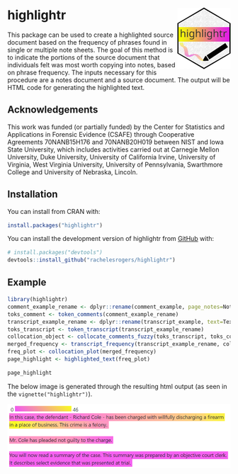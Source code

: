 
# highlightr <a href="https://rachelesrogers.github.io/highlightr/"><img src="man/figures/logo.png" align="right" height="139" alt="highlightr website" /></a>

<!-- README.md is generated from README.Rmd. Please edit that file -->
<!-- badges: start -->
<!-- badges: end -->

This package can be used to create a highlighted source document based
on the frequency of phrases found in single or multiple note sheets. The
goal of this method is to indicate the portions of the source document
that individuals felt was most worth copying into notes, based on phrase
frequency. The inputs necessary for this procedure are a notes document
and a source document. The output will be HTML code for generating the
highlighted text.

## Acknowledgements

This work was funded (or partially funded) by the Center for Statistics
and Applications in Forensic Evidence (CSAFE) through Cooperative
Agreements 70NANB15H176 and 70NANB20H019 between NIST and Iowa State
University, which includes activities carried out at Carnegie Mellon
University, Duke University, University of California Irvine, University
of Virginia, West Virginia University, University of Pennsylvania,
Swarthmore College and University of Nebraska, Lincoln.

## Installation

You can install from CRAN with:

``` r
install.packages("highlightr")
```

You can install the development version of highlightr from
[GitHub](https://github.com/) with:

``` r
# install.packages("devtools")
devtools::install_github("rachelesrogers/highlightr")
```

## Example

``` r
library(highlightr)
comment_example_rename <- dplyr::rename(comment_example, page_notes=Notes)
toks_comment <- token_comments(comment_example_rename)
transcript_example_rename <- dplyr::rename(transcript_example, text=Text)
toks_transcript <- token_transcript(transcript_example_rename)
collocation_object <- collocate_comments_fuzzy(toks_transcript, toks_comment)
merged_frequency <- transcript_frequency(transcript_example_rename, collocation_object)
freq_plot <- collocation_plot(merged_frequency)
page_highlight <- highlighted_text(freq_plot)
```

``` r
page_highlight
```

The below image is generated through the resulting html output (as seen
in the `vignette("highlightr")`).

<img src="man/figures/highlight_example.PNG" align="center" alt="highlightr example" />
